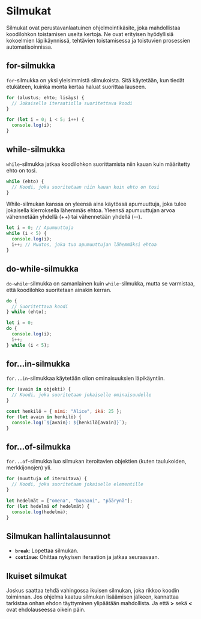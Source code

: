 # Silmukat

Silmukat ovat perustavanlaatuinen ohjelmointikäsite, joka mahdollistaa koodilohkon toistamisen useita kertoja. Ne ovat erityisen hyödyllisiä kokoelmien läpikäynnissä, tehtävien toistamisessa ja toistuvien prosessien automatisoinnissa.

## for-silmukka

`for`-silmukka on yksi yleisimmistä silmukoista. Sitä käytetään, kun tiedät etukäteen, kuinka monta kertaa haluat suorittaa lauseen.

```js
for (alustus; ehto; lisäys) {
  // Jokaisella iteraatiolla suoritettava koodi
}
```

```js
for (let i = 0; i < 5; i++) {
  console.log(i);
}
```

## while-silmukka

`while`-silmukka jatkaa koodilohkon suorittamista niin kauan kuin määritetty ehto on tosi.

```js
while (ehto) {
  // Koodi, joka suoritetaan niin kauan kuin ehto on tosi
}
```

While-silmukan kanssa on yleensä aina käytössä apumuuttuja, joka tulee jokaisella kierroksella lähemmäs ehtoa. Yleensä apumuuttujan arvoa vähennetään yhdellä (++) tai vähennetään yhdellä (--).

```js
let i = 0; // Apumuuttuja
while (i < 5) {
  console.log(i);
  i++; // Muutos, joka tuo apumuuttujan lähemmäksi ehtoa
}
```

## do-while-silmukka

`do-while`-silmukka on samanlainen kuin `while`-silmukka, mutta se varmistaa, että koodilohko suoritetaan ainakin kerran.

```js
do {
  // Suoritettava koodi
} while (ehto);
```

```js
let i = 0;
do {
  console.log(i);
  i++;
} while (i < 5);
```

## for...in-silmukka

`for...in`-silmukkaa käytetään olion ominaisuuksien läpikäyntiin.

```js
for (avain in objekti) {
  // Koodi, joka suoritetaan jokaiselle ominaisuudelle
}
```

```js
const henkilö = { nimi: "Alice", ikä: 25 };
for (let avain in henkilö) {
  console.log(`${avain}: ${henkilö[avain]}`);
}
```

## for...of-silmukka

`for...of`-silmukka luo silmukan iteroitavien objektien (kuten taulukoiden, merkkijonojen) yli.

```js
for (muuttuja of iteroitava) {
  // Koodi, joka suoritetaan jokaiselle elementille
}
```

```js
let hedelmät = ["omena", "banaani", "päärynä"];
for (let hedelmä of hedelmät) {
  console.log(hedelmä);
}
```

## Silmukan hallintalausunnot

- **`break`**: Lopettaa silmukan.
- **`continue`**: Ohittaa nykyisen iteraation ja jatkaa seuraavaan.

## Ikuiset silmukat

Joskus saattaa tehdä vahingossa ikuisen silmukan, joka rikkoo koodin toiminnan. Jos ohjelma kaatuu silmukan lisäämisen jälkeen, kannattaa tarkistaa onhan ehdon täyttyminen ylipäätään mahdollista. Ja että **>** sekä **<** ovat ehdolauseessa oikein päin.
